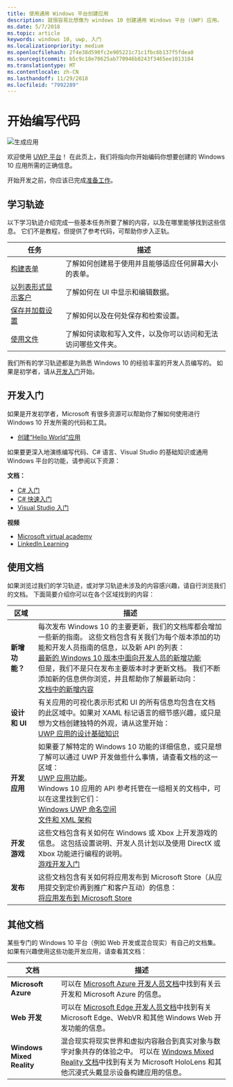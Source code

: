 ```yaml
---
title: 使用通用 Windows 平台创建应用
description: 就很容易比想像为 windows 10 创建通用 Windows 平台 (UWP) 应用。
ms.date: 5/7/2018
ms.topic: article
keywords: windows 10, uwp, 入门
ms.localizationpriority: medium
ms.openlocfilehash: 2f4e38d590fc2e905221c71c1fbc6b137f5fdea0
ms.sourcegitcommit: b5c9c18e70625ab770946b8243f3465ee1013184
ms.translationtype: MT
ms.contentlocale: zh-CN
ms.lasthandoff: 11/29/2018
ms.locfileid: "7992289"
---
```

# <a name="start-coding"></a>开始编写代码

![生成应用](images/build-your-app.png)

欢迎使用 [UWP 平台](universal-application-platform-guide.md)！ 在此页上，我们将指向你开始编码你想要创建的 Windows 10 应用所需的正确信息。

开始开发之前，你应该已完成[准备工作](get-set-up.md)。

## <a name="learning-tracks"></a>学习轨迹

以下学习轨迹介绍完成一些基本任务所要了解的内容，以及在哪里能够找到这些信息。 它们不是教程，但提供了参考代码，可帮助你步入正轨。

| 任务 | 描述 |
| --- | --- |
| [构建表单](construct-form-learning-track.md) | 了解如何创建易于使用并且能够适应任何屏幕大小的表单。 | 
| [以列表形式显示客户](display-customers-in-list-learning-track.md) | 了解如何在 UI 中显示和编辑数据。 | 
| [保存并加载设置](settings-learning-track.md) | 了解如何以及在何处保存和检索设置。 |
| [使用文件](fileio-learning-track.md) | 了解如何读取和写入文件，以及你可以访问和无法访问哪些文件夹。 | 

我们所有的学习轨迹都是为熟悉 Windows 10 的经验丰富的开发人员编写的。 如果是初学者，请从[开发入门](#For-new-developers)开始。

## <a name="for-new-developers"></a>开发入门

如果是开发初学者，Microsoft 有很多资源可以帮助你了解如何使用进行 Windows 10 开发所需的代码和工具。 

* [创建“Hello World”应用](your-first-app.md)

如果要更深入地演练编写代码、C# 语言、Visual Studio 的基础知识或通用 Windows 平台的功能，请参阅以下资源：

**文档：**

* [C# 入门](https://docs.microsoft.com/dotnet/csharp/getting-started/)
* [C# 快速入门](https://docs.microsoft.com/dotnet/csharp/quick-starts/index)
* [Visual Studio 入门](https://docs.microsoft.com/visualstudio/ide/)

**视频**

* [Microsoft virtual academy](https://mva.microsoft.com/training-topics/c-app-development#!level=Beginner&lang=1033)
* [LinkedIn Learning](https://www.linkedin.com/learning/learning-universal-windows-app-development/welcome)

## <a name="using-the-docs"></a>使用文档

如果浏览过我们的学习轨迹，或对学习轨迹未涉及的内容感兴趣，请自行浏览我们的文档。 下面简要介绍你可以在各个区域找到的内容：

| 区域 | 描述 |
| --- | --- |
| **新增功能？** | 每次发布 Windows 10 的主要更新，我们的文档库都会增加一些新的指南。 这些文档包含有关我们为每个版本添加的功能和开发人员指南的信息，以及新 API 的列表： </br>   [最新的 Windows 10 版本中面向开发人员的新增功能](../whats-new/windows-10-version-latest.md) </br> 但是，我们不是只在发布主要版本时才更新文档。 我们不断添加新的信息供你浏览，并且帮助你了解最新动向： </br>   [文档中的新增内容](../whats-new/windows-docs-latest.md) |
| **设计和 UI** | 有关应用的可视化表示形式和 UI 的所有信息均包含在文档的此区域中。如果对 XAML 标记语言的细节感兴趣，或只是想为文档创建独特的外观，请从这里开始： </br>   [UWP 应用的设计基础知识](../design/basics/index.md) |
| **开发应用** | 如果要了解特定的 Windows 10 功能的详细信息，或只是想了解可以通过 UWP 开发做些什么事情，请查看文档的这一区域： </br>   [UWP 应用功能](../develop/index.md)。 </br> Windows 10 应用的 API 参考托管在一组相关的文档中，可以在这里找到它们： </br>   [Windows UWP 命名空间](https://docs.microsoft.com/en-us/uwp/api/) </br>   [文件和 XML 架构](https://docs.microsoft.com/uwp/schemas/) |
| **开发游戏** | 这些文档包含有关如何在 Windows 或 Xbox 上开发游戏的信息。 这包括设置说明、开发人员计划以及使用 DirectX 或 Xbox 功能进行编程的说明。 </br>   [游戏开发入门](../gaming/getting-started.md) |
| **发布** | 这些文档包含有关如何将应用发布到 Microsoft Store（从应用提交到定价再到推广和客户互动）的信息： </br>   [将应用发布到 Microsoft Store](../publish/index.md) |

## <a name="other-docs"></a>其他文档

某些专门的 Windows 10 平台（例如 Web 开发或混合现实）有自己的文档集。 如果有兴趣使用这些功能开发应用，请查看其文档：

| 文档 | 描述 |
| --- | --- |
| **Microsoft Azure** | 可以在 [Microsoft Azure 开发人员文档](https://docs.microsoft.com/azure/)中找到有关云开发和 Microsoft Azure 的信息。 |
| **Web 开发** | 可以在 [Microsoft Edge 开发人员文档](https://docs.microsoft.com/microsoft-edge/)中找到有关 Microsoft Edge、WebVR 和其他 Windows Web 开发功能的信息。 |
| **Windows Mixed Reality** | 混合现实将现实世界和虚拟内容融合到真实对象与数字对象共存的体验之中。 可以在 [Windows Mixed Reality 文档](https://docs.microsoft.com/en-us/windows/mixed-reality/)中找到有关为 Microsoft HoloLens 和其他沉浸式头戴显示设备构建应用的信息。|
